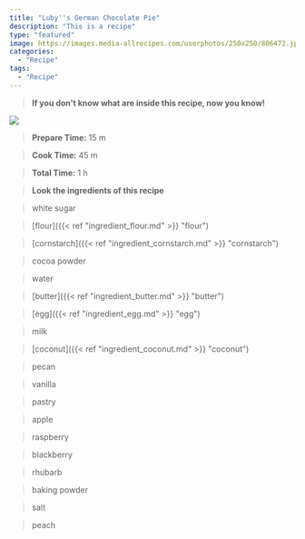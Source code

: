 ```yaml
---
title: "Luby''s German Chocolate Pie"
description: "This is a recipe"
type: "featured"
image: https://images.media-allrecipes.com/userphotos/250x250/806472.jpg
categories: 
  - "Recipe"
tags: 
  - "Recipe"
---
```



>**If you don't know what are inside this recipe, now you know!**

![](../images/Recipes-Banner.jpg)
> **Prepare Time:** 15 m


> **Cook Time:** 45 m


> **Total Time:** 1 h

> **Look the ingredients of this recipe**

> white sugar

> [flour]({{< ref "ingredient_flour.md" >}} "flour")

> [cornstarch]({{< ref "ingredient_cornstarch.md" >}} "cornstarch")

> cocoa powder

> water

> [butter]({{< ref "ingredient_butter.md" >}} "butter")

> [egg]({{< ref "ingredient_egg.md" >}} "egg")

> milk

> [coconut]({{< ref "ingredient_coconut.md" >}} "coconut")

> pecan

> vanilla

> pastry

> apple

> raspberry

> blackberry

> rhubarb

> baking powder

> salt

> peach

